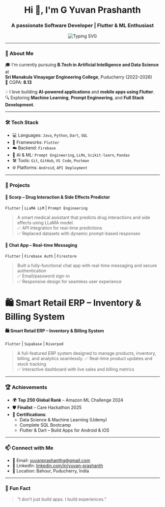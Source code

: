 <h1 align="center">Hi 👋, I'm G Yuvan Prashanth</h1>
<h3 align="center">A passionate Software Developer | Flutter & ML Enthusiast</h3>

<p align="center">
  <img src="https://readme-typing-svg.demolab.com/?lines=Flutter+Developer;AI+Student;ML+Engineer+in+the+Making;Always+Learning+Something+New&center=true&width=500&height=30" alt="Typing SVG" />
</p>

---

### 💫 About Me

🎓 I'm currently pursuing **B.Tech in Artificial Intelligence and Data Science** at  
**Sri Manakula Vinayagar Engineering College**, Puducherry (2022–2026)  
📍 CGPA: **8.13**

💡 I love building **AI-powered applications** and **mobile apps using Flutter**.  
🔍 Exploring **Machine Learning**, **Prompt Engineering**, and **Full Stack Development**.

---

### 🛠️ Tech Stack

- 💻 Languages: `Java`, `Python`, `Dart`, `SQL`
- 📱 Frameworks: `Flutter`
- ☁️ Backend: `Firebase`
- 🧠 AI & ML: `Prompt Engineering`, `LLMs`, `Scikit-learn`, `Pandas`
- 🛠️ Tools: `Git`, `GitHub`, `VS Code`, `Postman`
- 🌐 Platforms: `Android`, `API Deployment`

---

### 🚀 Projects

#### 🔬 Scorp – Drug Interaction & Side Effects Predictor  
`Flutter` | `LLaMA LLM` | `Prompt Engineering`  
> A smart medical assistant that predicts drug interactions and side effects using LLaMA model.  
> ✅ API integration for real-time predictions  
> ✅ Replaced datasets with dynamic prompt-based responses  

#### 💬 Chat App – Real-time Messaging  
`Flutter` | `Firebase Auth` | `Firestore`  
> Built a fully-functional chat app with real-time messaging and secure authentication  
> ✅ Email/password sign-in  
> ✅ Responsive design for seamless user experience
# 🛍️ Smart Retail ERP – Inventory & Billing System

#### 🛍️ Smart Retail ERP – Inventory & Billing System 
`Flutter` | `Supabase` | `Riverpod`  
> A full-featured ERP system designed to manage products, inventory, billing, and analytics seamlessly. 
> ✅ Real-time product updates and stock tracking   
> ✅ Interactive dashboard with live sales and billing metrics

---

### 🏆 Achievements

- 🌍 **Top 250 Global Rank** – Amazon ML Challenge 2024  
- 🛡️ **Finalist** – Care Hackathon 2025  
- 📜 **Certifications**:  
  - Data Science & Machine Learning (Udemy)  
  - Complete SQL Bootcamp  
  - Flutter & Dart – Build Apps for Android & iOS

---

### 📫 Connect with Me

- 📧 Email: [yuvanprashanthg@gmail.com](mailto:yuvanprashanthg@gmail.com)  
- 🔗 LinkedIn: [linkedin.com/in/yuvan-prashanth](https://www.linkedin.com/in/yuvan-prashanth-682104264)  
- 📍 Location: Bahour, Puducherry, India  

---

### 🧠 Fun Fact

> “I don’t just build apps. I build experiences.”

